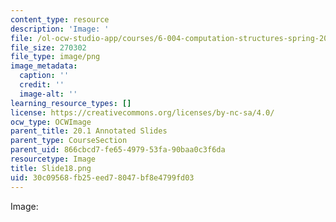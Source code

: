 ```yaml
---
content_type: resource
description: 'Image: '
file: /ol-ocw-studio-app/courses/6-004-computation-structures-spring-2017/30c09568fb25eed78047bf8e4799fd03_Slide18.png
file_size: 270302
file_type: image/png
image_metadata:
  caption: ''
  credit: ''
  image-alt: ''
learning_resource_types: []
license: https://creativecommons.org/licenses/by-nc-sa/4.0/
ocw_type: OCWImage
parent_title: 20.1 Annotated Slides
parent_type: CourseSection
parent_uid: 866cbcd7-fe65-4979-53fa-90baa0c3f6da
resourcetype: Image
title: Slide18.png
uid: 30c09568-fb25-eed7-8047-bf8e4799fd03
---
```

Image: 